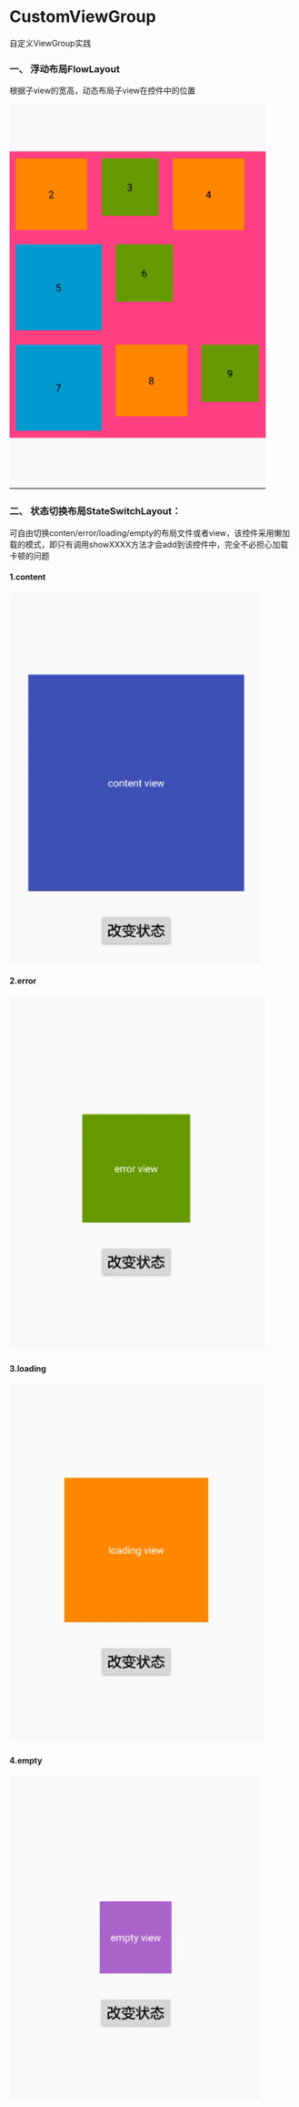 # CustomViewGroup
自定义ViewGroup实践

### 一、 浮动布局FlowLayout
根据子view的宽高，动态布局子view在控件中的位置

![mahua](./images/FlowLayout.png)


### 二、 状态切换布局StateSwitchLayout：
可自由切换conten/error/loading/empty的布局文件或者view，该控件采用懒加载的模式，即只有调用showXXXX方法才会add到该控件中，完全不必担心加载卡顿的问题
#### 1.content
![mahua](./images/state_content.png)
#### 2.error
![mahua](./images/state_error.png)
#### 3.loading
![mahua](./images/state_loading.png)
#### 4.empty
![mahua](./images/state_empty.png)